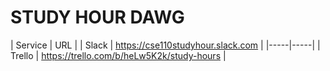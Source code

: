 # STUDY HOUR DAWG

| Service | URL |
| Slack | https://cse110studyhour.slack.com |
|-----|-----|
| Trello | https://trello.com/b/heLw5K2k/study-hours |
